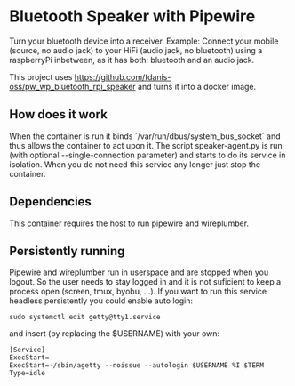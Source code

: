 # Bluetooth Speaker with Pipewire
Turn your bluetooth device into a receiver. Example: Connect your mobile (source, no audio jack) to your HiFi (audio jack, no bluetooth) using a raspberryPi inbetween, as it has both: bluetooth and an audio jack. 

This project uses https://github.com/fdanis-oss/pw_wp_bluetooth_rpi_speaker and turns it into a docker image.

## How does it work
When the container is run it binds ´/var/run/dbus/system_bus_socket´ and thus allows the container to act upon it. The script speaker-agent.py is run (with optional --single-connection parameter) and starts to do its service in isolation. When you do not need this service any longer just stop the container.

## Dependencies
This container requires the host to run pipewire and wireplumber.

## Persistently running
Pipewire and wireplumber run in userspace and are stopped when you logout. So the user needs to stay logged in and it is not suficient to keep a process open (screen, tmux, byobu, ...). If you want to run this service headless persistently you could enable auto login:

```
sudo systemctl edit getty@tty1.service
```

and insert (by replacing the $USERNAME) with your own:

```
[Service]
ExecStart=
ExecStart=-/sbin/agetty --noissue --autologin $USERNAME %I $TERM
Type=idle
```
